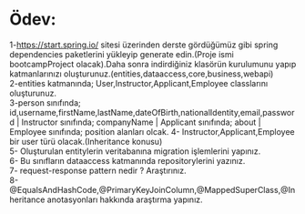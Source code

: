 # Ödev: 
1-https://start.spring.io/ sitesi üzerinden derste gördüğümüz gibi spring dependencies paketlerini yükleyip generate edin.(Proje ismi bootcampProject olacak).Daha sonra indirdiğiniz klasörün kurulumunu yapıp katmanlarınızı oluşturunuz.(entities,dataaccess,core,business,webapi)<br>
2-entities katmanında; User,Instructor,Applicant,Employee classlarını oluşturunuz.<br>
3-person sınıfında; id,username,firstName,lastName,dateOfBirth,nationalIdentity,email,password | Instructor sınıfında; companyName | Applicant sınıfında; about | Employee sınıfında; position alanları olcak. 
4- Instructor,Applicant,Employee bir user türü olacak.(Inheritance konusu)<br>
5- Oluşturulan entitylerin veritabanına migration işlemlerini yapınız.<br>
6- Bu sınıfların dataaccess katmanında repositorylerini yazınız.<br>
7- request-response pattern nedir ? Araştırınız.<br>
8- @EqualsAndHashCode,@PrimaryKeyJoinColumn,@MappedSuperClass,@Inheritance anotasyonları hakkında araştırma yapınız.<br>

